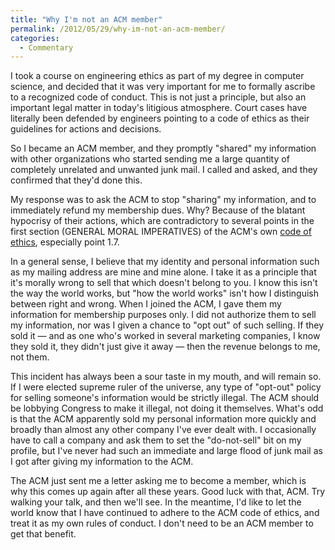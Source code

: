 ```yaml
---
title: "Why I'm not an ACM member"
permalink: /2012/05/29/why-im-not-an-acm-member/
categories:
  - Commentary
---
```

I took a course on engineering ethics as part of my degree in computer science, and decided that it was very important for me to formally ascribe to a recognized code of conduct. This is not just a principle, but also an important legal matter in today's litigious atmosphere. Court cases have literally been defended by engineers pointing to a code of ethics as their guidelines for actions and decisions.

So I became an ACM member, and they promptly "shared" my information with other organizations who started sending me a large quantity of completely unrelated and unwanted junk mail. I called and asked, and they confirmed that they'd done this.

My response was to ask the ACM to stop "sharing" my information, and to immediately refund my membership dues. Why? Because of the blatant hypocrisy of their actions, which are contradictory to several points in the first section (GENERAL MORAL IMPERATIVES) of the ACM's own [code of ethics][1], especially point 1.7.

In a general sense, I believe that my identity and personal information such as my mailing address are mine and mine alone. I take it as a principle that it's morally wrong to sell that which doesn't belong to you. I know this isn't the way the world works, but "how the world works" isn't how I distinguish between right and wrong. When I joined the ACM, I gave them my information for membership purposes only. I did not authorize them to sell my information, nor was I given a chance to "opt out" of such selling. If they sold it &#8212; and as one who's worked in several marketing companies, I know they sold it, they didn't just give it away &#8212; then the revenue belongs to me, not them.

This incident has always been a sour taste in my mouth, and will remain so. If I were elected supreme ruler of the universe, any type of "opt-out" policy for selling someone's information would be strictly illegal. The ACM should be lobbying Congress to make it illegal, not doing it themselves. What's odd is that the ACM apparently sold my personal information more quickly and broadly than almost any other company I've ever dealt with. I occasionally have to call a company and ask them to set the "do-not-sell" bit on my profile, but I've never had such an immediate and large flood of junk mail as I got after giving my information to the ACM.

The ACM just sent me a letter asking me to become a member, which is why this comes up again after all these years. Good luck with that, ACM. Try walking your talk, and then we'll see. In the meantime, I'd like to let the world know that I have continued to adhere to the ACM code of ethics, and treat it as my own rules of conduct. I don't need to be an ACM member to get that benefit.

 [1]: http://www.acm.org/about/code-of-ethics
